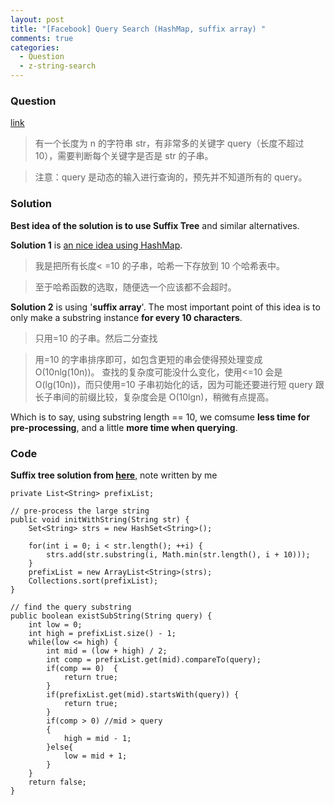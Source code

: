 ```yaml
---
layout: post
title: "[Facebook] Query Search (HashMap, suffix array) "
comments: true
categories:
  - Question
  - z-string-search
---
```


### Question

[link](http://www.itint5.com/oj/#15)

> 有一个长度为 n 的字符串 str，有非常多的关键字 query（长度不超过 10），需要判断每个关键字是否是 str 的子串。

> 注意：query 是动态的输入进行查询的，预先并不知道所有的 query。

### Solution

**Best idea of the solution is to use Suffix Tree** and similar alternatives.

**Solution 1** is [an nice idea using HashMap](http://www.itint5.com/discuss/27/%E5%BA%94%E8%AF%A5%E6%80%8E%E4%B9%88%E9%A2%84%E5%A4%84%E7%90%86).

> 我是把所有长度< =10 的子串，哈希一下存放到 10 个哈希表中。

> 至于哈希函数的选取，随便选一个应该都不会超时。

**Solution 2** is using '**suffix array**'. The most important point of this idea is to only make a substring instance **for every 10 characters**.

> 只用=10 的子串。然后二分查找

> 用=10 的字串排序即可，如包含更短的串会使得预处理变成 O(10nlg(10n))。 查找的复杂度可能没什么变化，使用<=10 会是 O(lg(10n))，而只使用=10 子串初始化的话，因为可能还要进行短 query 跟长子串间的前缀比较，复杂度会是 O(10lgn)，稍微有点提高。

Which is to say, using substring length == 10, we comsume **less time for pre-processing**, and a little **more time when querying**.

### Code

**Suffix tree solution from [here](http://www.itint5.com/discuss/203/%E8%B6%85%E7%AE%80%E5%8D%95%E7%9A%84prefix-array-java-code)**, note written by me

    private List<String> prefixList;

    // pre-process the large string
    public void initWithString(String str) {
        Set<String> strs = new HashSet<String>();

        for(int i = 0; i < str.length(); ++i) {
            strs.add(str.substring(i, Math.min(str.length(), i + 10)));
        }
        prefixList = new ArrayList<String>(strs);
        Collections.sort(prefixList);
    }

    // find the query substring
    public boolean existSubString(String query) {
        int low = 0;
        int high = prefixList.size() - 1;
        while(low <= high) {
            int mid = (low + high) / 2;
            int comp = prefixList.get(mid).compareTo(query);
            if(comp == 0)  {
                return true;
            }
            if(prefixList.get(mid).startsWith(query)) {
                return true;
            }
            if(comp > 0) //mid > query
            {
                high = mid - 1;
            }else{
                low = mid + 1;
            }
        }
        return false;
    }
